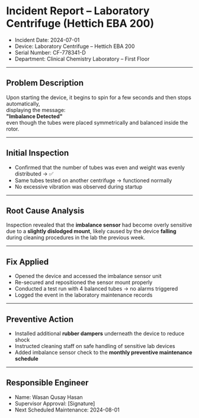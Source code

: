 # Incident Report – Laboratory Centrifuge (Hettich EBA 200)

- Incident Date: 2024-07-01  
- Device: Laboratory Centrifuge – Hettich EBA 200  
- Serial Number: CF-778341-D  
- Department: Clinical Chemistry Laboratory – First Floor

---

## Problem Description

Upon starting the device, it begins to spin for a few seconds and then stops automatically,  
displaying the message:  
**"Imbalance Detected"**  
even though the tubes were placed symmetrically and balanced inside the rotor.

---

## Initial Inspection

- Confirmed that the number of tubes was even and weight was evenly distributed → ✅  
- Same tubes tested on another centrifuge → functioned normally  
- No excessive vibration was observed during startup

---

## Root Cause Analysis

Inspection revealed that the **imbalance sensor** had become overly sensitive  
due to a **slightly dislodged mount**, likely caused by the device **falling**  
during cleaning procedures in the lab the previous week.

---

## Fix Applied

- Opened the device and accessed the imbalance sensor unit  
- Re-secured and repositioned the sensor mount properly  
- Conducted a test run with 4 balanced tubes → no alarms triggered  
- Logged the event in the laboratory maintenance records

---

## Preventive Action

- Installed additional **rubber dampers** underneath the device to reduce shock  
- Instructed cleaning staff on safe handling of sensitive lab devices  
- Added imbalance sensor check to the **monthly preventive maintenance schedule**

---

## Responsible Engineer

- Name: Wasan Qusay Hasan  
- Supervisor Approval: [Signature]  
- Next Scheduled Maintenance: 2024-08-01
